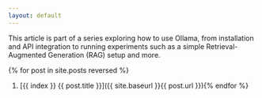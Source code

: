 ```yaml
---
layout: default
---
```


This article is part of a series exploring how to use Ollama, from installation and API integration to running experiments such as a simple Retrieval-Augmented Generation (RAG) setup and more.

{% for post in site.posts reversed %}
1. [{{ index }} {{ post.title }}]({{ site.baseurl }}{{ post.url }}){% endfor %}
